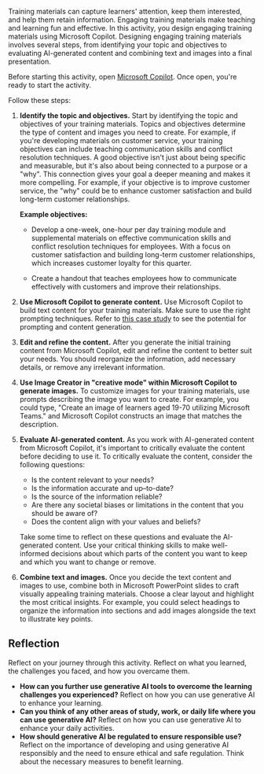 Training materials can capture learners' attention, keep them interested, and help them retain information. Engaging training materials make teaching and learning fun and effective. In this activity, you design engaging training materials using Microsoft Copilot. Designing engaging training materials involves several steps, from identifying your topic and objectives to evaluating AI-generated content and combining text and images into a final presentation.

Before starting this activity, open [Microsoft Copilot](https://copilot.microsoft.com/). Once open, you're ready to start the activity.  

 Follow these steps:

1. **Identify the topic and objectives.** Start by identifying the topic and objectives of your training materials. Topics and objectives determine the type of content and images you need to create. For example, if you're developing materials on customer service, your training objectives can include teaching communication skills and conflict resolution techniques. A good objective isn't just about being specific and measurable, but it's also about being connected to a purpose or a "why". This connection gives your goal a deeper meaning and makes it more compelling. For example, if your objective is to improve customer service, the "why" could be to enhance customer satisfaction and build long-term customer relationships.

   **Example objectives:**

   - Develop a one-week, one-hour per day training module and supplemental materials on effective communication skills and conflict resolution techniques for employees. With a focus on customer satisfaction and building long-term customer relationships, which increases customer loyalty for this quarter.

   - Create a handout that teaches employees how to communicate effectively with customers and improve their relationships.

1. **Use Microsoft Copilot to generate content.** Use Microsoft Copilot to build text content for your training materials. Make sure to use the right prompting techniques. Refer to [this case study](https://unlocked.microsoft.com/ai-anthology/case-studies/) to see the potential for prompting and content generation.

1. **Edit and refine the content.** After you generate the initial training content from Microsoft Copilot, edit and refine the content to better suit your needs. You should reorganize the information, add necessary details, or remove any irrelevant information.

1. **Use Image Creator in "creative mode" within Microsoft Copilot to generate images.** To customize images for your training materials, use prompts describing the image you want to create. For example, you could type, "Create an image of learners aged 19-70 utilizing Microsoft Teams." and Microsoft Copilot constructs an image that matches the description.

1. **Evaluate AI-generated content.** As you work with AI-generated content from Microsoft Copilot, it's important to critically evaluate the content before deciding to use it. To critically evaluate the content, consider the following questions:

   - Is the content relevant to your needs?
   - Is the information accurate and up–to-date?
   - Is the source of the information reliable?
   - Are there any societal biases or limitations in the content that you should be aware of?
   - Does the content align with your values and beliefs?

   Take some time to reflect on these questions and evaluate the AI-generated content. Use your critical thinking skills to make well-informed decisions about which parts of the content you want to keep and which you want to change or remove.  

1. **Combine text and images.** Once you decide the text content and images to use, combine both in Microsoft PowerPoint slides to craft visually appealing training materials. Choose a clear layout and highlight the most critical insights. For example, you could select headings to organize the information into sections and add images alongside the text to illustrate key points.

## Reflection

Reflect on your journey through this activity. Reflect on what you learned, the challenges you faced, and how you overcame them.

- **How can you further use generative AI tools to overcome the learning challenges you experienced?** Reflect on how you can use generative AI to enhance your learning.
- **Can you think of any other areas of study, work, or daily life where you can use generative AI?** Reflect on how you can use generative AI to enhance your daily activities.
- **How should generative AI be regulated to ensure responsible use?** Reflect on the importance of developing and using generative AI responsibly and the need to ensure ethical and safe regulation. Think about the necessary measures to benefit learning.
